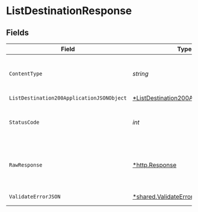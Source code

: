 # ListDestinationResponse


## Fields

| Field                                                                                              | Type                                                                                               | Required                                                                                           | Description                                                                                        |
| -------------------------------------------------------------------------------------------------- | -------------------------------------------------------------------------------------------------- | -------------------------------------------------------------------------------------------------- | -------------------------------------------------------------------------------------------------- |
| `ContentType`                                                                                      | *string*                                                                                           | :heavy_check_mark:                                                                                 | HTTP response content type for this operation                                                      |
| `ListDestination200ApplicationJSONObject`                                                          | [*ListDestination200ApplicationJSON](../../models/operations/listdestination200applicationjson.md) | :heavy_minus_sign:                                                                                 | Ok                                                                                                 |
| `StatusCode`                                                                                       | *int*                                                                                              | :heavy_check_mark:                                                                                 | HTTP response status code for this operation                                                       |
| `RawResponse`                                                                                      | [*http.Response](https://pkg.go.dev/net/http#Response)                                             | :heavy_minus_sign:                                                                                 | Raw HTTP response; suitable for custom response parsing                                            |
| `ValidateErrorJSON`                                                                                | [*shared.ValidateErrorJSON](../../models/shared/validateerrorjson.md)                              | :heavy_minus_sign:                                                                                 | Validation Failed                                                                                  |
